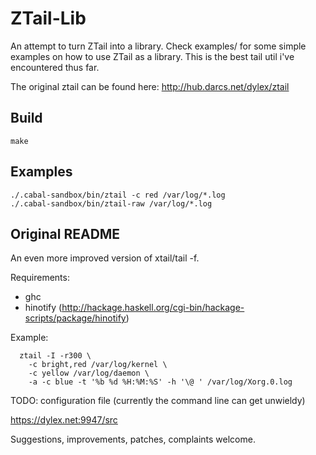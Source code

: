 ZTail-Lib
===

An attempt to turn ZTail into a library. Check examples/ for some simple examples on how to use ZTail as a library. This is the best tail util i've encountered thus far.

The original ztail can be found here: http://hub.darcs.net/dylex/ztail


Build
--

```
make
```


Examples
---

```
./.cabal-sandbox/bin/ztail -c red /var/log/*.log
./.cabal-sandbox/bin/ztail-raw /var/log/*.log
```


Original README
---

An even more improved version of xtail/tail -f.

Requirements:
 - ghc
 - hinotify (http://hackage.haskell.org/cgi-bin/hackage-scripts/package/hinotify)

Example:

```
  ztail -I -r300 \
	-c bright,red /var/log/kernel \
	-c yellow /var/log/daemon \
	-a -c blue -t '%b %d %H:%M:%S' -h '\@ ' /var/log/Xorg.0.log
```

TODO:
  configuration file (currently the command line can get unwieldy)

https://dylex.net:9947/src

Suggestions, improvements, patches, complaints welcome.
